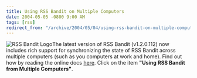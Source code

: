 ```yaml
---
title: Using RSS Bandit on Multiple Computers
date: 2004-05-05 -0800 9:00 AM
tags: [rss]
redirect_from: "/archive/2004/05/04/using-rss-bandit-on-multiple-computers.aspx/"
---
```


![RSS Bandit Logo](/images/RSSBanditLogo.jpg)The latest version of RSS
Bandit (v1.2.0.112) now includes rich support for synchronizing the
state of RSS Bandit across multiple computers (such as you computers at
work and home). Find out how by reading the online docs
[here](http://www.rssbandit.org/docs/). Click on the item **"Using RSS
Bandit from Multiple Computers"**.

